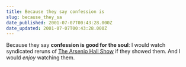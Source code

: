 ```yaml
---
title: Because they say confession is
slug: because_they_sa
date_published: 2001-07-07T00:43:28.000Z
date_updated: 2001-07-07T00:43:28.000Z
---
```


Because they say **confession is good for the soul**: I would watch syndicated reruns of [The Arsenio Hall Show](http://talkshows.about.com/tvradio/talkshows/library/ency/a/blearsenio2.htm) if they showed them. And I would *enjoy* watching them.

